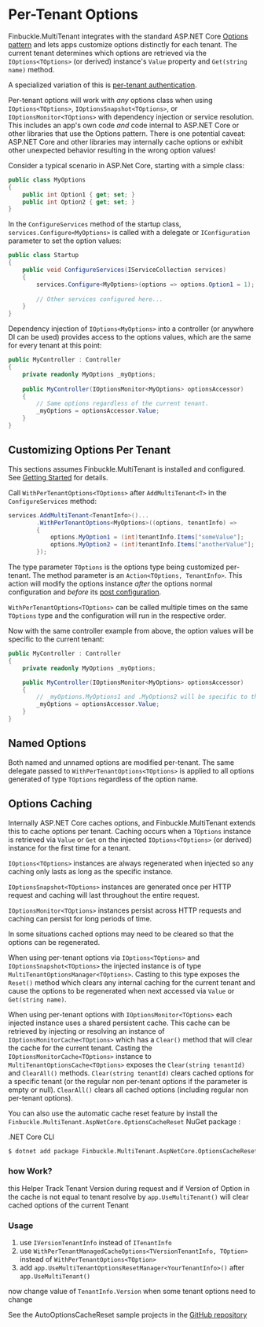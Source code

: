 # Per-Tenant Options
Finbuckle.MultiTenant integrates with the standard ASP.NET Core [Options pattern](https://docs.microsoft.com/en-us/aspnet/core/fundamentals/configuration/options) and lets apps customize options distinctly for each tenant. The current tenant determines which options are retrieved via the `IOptions<TOptions>` (or derived) instance's `Value` property and `Get(string name)` method.

 A specialized variation of this is [per-tenant authentication](Authentication).

Per-tenant options will work with *any* options class when using `IOptions<TOptions>`, `IOptionsSnapshot<TOptions>`, or `IOptionsMonitor<TOptions>` with dependency injection or service resolution. This includes an app's own code *and* code internal to ASP.NET Core or other libraries that use the Options pattern. There is one potential caveat: ASP.NET Core and other libraries may internally cache options or exhibit other unexpected behavior resulting in the wrong option values!

Consider a typical scenario in ASP.Net Core, starting with a simple class:

```cs
public class MyOptions
{
    public int Option1 { get; set; }
    public int Option2 { get; set; }
}
```

In the `ConfigureServices` method of the startup class, `services.Configure<MyOptions>` is called with a delegate or `IConfiguration` parameter to set the option values:

```cs
public class Startup
{
    public void ConfigureServices(IServiceCollection services)
    {
        services.Configure<MyOptions>(options => options.Option1 = 1);
        
        // Other services configured here...
    }
}
```

Dependency injection of `IOptions<MyOptions>` into a controller (or anywhere DI can be used) provides access to the options values, which are the same for every tenant at this point:

```cs
public MyController : Controller
{
    private readonly MyOptions _myOptions;
    
    public MyController(IOptionsMonitor<MyOptions> optionsAccessor)
    {
        // Same options regardless of the current tenant.
        _myOptions = optionsAccessor.Value;
    }
}
```

## Customizing Options Per Tenant
This sections assumes Finbuckle.MultiTenant is installed and configured. See [Getting Started](GettingStarted) for details.

Call `WithPerTenantOptions<TOptions>` after `AddMultiTenant<T>` in the `ConfigureServices` method:

```cs
services.AddMultiTenant<TenantInfo>()...
        .WithPerTenantOptions<MyOptions>((options, tenantInfo) =>
        {
            options.MyOption1 = (int)tenantInfo.Items["someValue"];
            options.MyOption2 = (int)tenantInfo.Items["anotherValue"];
        });
```

The type parameter `TOptions` is the options type being customized per-tenant. The method parameter is an `Action<TOptions, TenantInfo>`. This action will modify the options instance *after* the options normal configuration and *before* its [post configuration](https://docs.microsoft.com/en-us/aspnet/core/fundamentals/configuration/options?#ipostconfigureoptions).

`WithPerTenantOptions<TOptions>` can be called multiple times on the same `TOptions`
type and the configuration will run in the respective order.

Now with the same controller example from above, the option values will be specific to the current tenant:

```cs
public MyController : Controller
{
    private readonly MyOptions _myOptions;

    public MyController(IOptionsMonitor<MyOptions> optionsAccessor)
    {
        // _myOptions.MyOptions1 and .MyOptions2 will be specific to the current tenant.
        _myOptions = optionsAccessor.Value;
    }
}
```

## Named Options
Both named and unnamed options are modified per-tenant. The same delegate passed to `WithPerTenantOptions<TOptions>` is applied to all options generated of type `TOptions` regardless of the option name.

## Options Caching
Internally ASP.NET Core caches options, and Finbuckle.MultiTenant extends this to cache options per tenant. Caching occurs when a `TOptions` instance is retrieved via `Value` or `Get` on the injected `IOptions<TOptions>` (or derived) instance for the first time for a tenant.

`IOptions<TOptions>` instances are always regenerated when injected so any caching only lasts as long as the specific instance.

`IOptionsSnapshot<TOptions>` instances are generated once per HTTP request and caching will last throughout the entire request.

`IOptionsMonitor<TOptions>` instances persist across HTTP requests and caching can persist for long periods of time.

In some situations cached options may need to be cleared so that the options can be regenerated.

When using per-tenant options via `IOptions<TOptions>` and `IOptionsSnapshot<TOptions>` the injected instance is of type `MultiTenantOptionsManager<TOptions>`. Casting to this type exposes the `Reset()` method which clears any internal caching for the current tenant and cause the options to be regenerated when next accessed via `Value` or `Get(string name)`.

When using per-tenant options with `IOptionsMonitor<TOptions>` each injected instance uses a shared persistent cache. This cache can be retrieved by injecting or resolving an instance of `IOptionsMonitorCache<TOptions>` which has a `Clear()` method that will clear the cache for the current tenant. Casting the `IOptionsMonitorCache<TOptions>` instance to `MultiTenantOptionsCache<TOptions>` exposes the `Clear(string tenantId)` and `ClearAll()` methods. `Clear(string tenantId)` clears cached options for a specific tenant (or the regular non per-tenant options if the parameter is empty or null). `ClearAll()` clears all cached options (including regular non per-tenant options).

You can also use the automatic cache reset feature by install the `Finbuckle.MultiTenant.AspNetCore.OptionsCacheReset`  NuGet package :

.NET Core CLI
```bash
$ dotnet add package Finbuckle.MultiTenant.AspNetCore.OptionsCacheReset
```

### how Work?
this Helper Track Tenant Version during request and if Version of Option in the cache is not equal to tenant resolve by `app.UseMultiTenant()` will clear cached options of the current Tenant

### Usage
1. use `IVersionTenantInfo` instead of `ITenantInfo`
2. use `WithPerTenantManagedCacheOptions<TVersionTenantInfo, TOption>` instead of `WithPerTenantOptions<TOption>`
3. add `app.UseMultiTenantOptionsResetManager<YourTenantInfo>()` after `app.UseMultiTenant()`

now change value of `TenantInfo.Version` when some tenant options need to change 

See the AutoOptionsCacheReset sample projects in the [GitHub repository](https://github.com/Finbuckle/Finbuckle.MultiTenant/tree/master/samples)